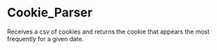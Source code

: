 # Cookie_Parser

Receives a csv of cookies and returns the cookie that appears the most frequently for a given date.
